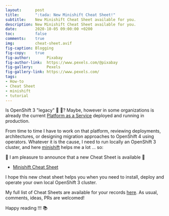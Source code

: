 ```yaml
---
layout:      post
title:       ":tada: New Minishift Cheat Sheet!"
subtitle:    New Minishift Cheat Sheet available for you.
description: New Minishift Cheat Sheet available for you.
date:        2020-10-05 09:00:00 +0200
toc:         false
comments:    true
img:         cheat-sheet.avif
fig-caption: Blogging
fig-copy:    true
fig-author:       Pixabay
fig-author-link:  https://www.pexels.com/@pixabay
fig-gallery:      Pexels
fig-gallery-link: https://www.pexels.com/
tags:
- How-to
- Cheat Sheet
- minishift
- tutorial
---
```


Is OpenShift 3 "legacy" :older_woman: :older_man:? Maybe, however in some organizations
is already the current [Platform as a Service](https://en.wikipedia.org/wiki/Platform_as_a_service)
deployed and running in production.

From time to time I have to work on that platform, reviewing deployments, architectures, or
designing migration approaches to OpenShift 4 using operators. Whatever it is the cause,
I need to run locally an OpenShift 3 cluster, and here
[minishift](https://docs.okd.io/3.11/minishift/getting-started/index.html) helps me a lot ... so:

:tada: I am pleasure to announce that a new Cheat Sheet is available :tada:

* [Minishift Cheat Sheet](/cheat-sheets/minishift)

I hope this new cheat sheet helps you when you need to install, deploy and operate your 
own local OpenShift 3 cluster.

My full list of Cheat Sheets are available for your records [here](/cheat-sheets). As usual,
comments, ideas, PRs are welcomed!

Happy reading !!! :books:
